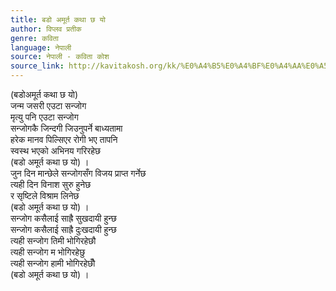 ```yaml
---
title: बडो अमूर्त कथा छ यो
author: विप्लव प्रतीक
genre: कविता
language: नेपाली
source: नेपाली - कविता कोश
source_link: http://kavitakosh.org/kk/%E0%A4%B5%E0%A4%BF%E0%A4%AA%E0%A5%8D%E0%A4%B2%E0%A4%B5_%E0%A4%AA%E0%A5%8D%E0%A4%B0%E0%A4%A4%E0%A5%80%E0%A4%95
---
```


(बडोअमूर्त कथा छ यो)  
जन्म जसरी एउटा सन्जोग  
मृत्यु पनि एउटा सन्जोग  
सन्जोगकै जिन्दगी जिउनुपर्ने बाध्यतामा  
हरेक मानव पिल्सिएर रोगी भए तापनि  
स्वस्थ भएको अभिनय गरिरहेछ  
(बडो अमूर्त कथा छ यो) ।  
जुन दिन मान्छेले सन्जोगसँग विजय प्राप्त गर्नेछ  
त्यही दिन विनाश सुरु हुनेछ  
र सृष्टिले विश्राम लिनेछ  
(बडो अमूर्त कथा छ यो) ।  
सन्जोग कसैलाई साह्रै सुखदायी हुन्छ  
सन्जोग कसैलाई साह्रै दुःखदायी हुन्छ  
त्यही सन्जोग तिमी भोगिरहेछौ  
त्यही सन्जोग म भोगिरहेछु  
त्यही सन्जोग हामी भोगिरहेछौँ  
(बडो अमूर्त कथा छ यो) ।
